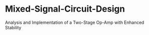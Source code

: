 # Mixed-Signal-Circuit-Design
Analysis and Implementation of a Two-Stage Op-Amp with Enhanced Stability
